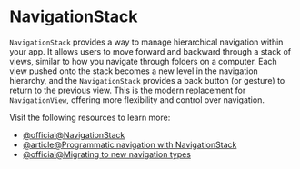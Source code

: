 # NavigationStack

`NavigationStack` provides a way to manage hierarchical navigation within your app. It allows users to move forward and backward through a stack of views, similar to how you navigate through folders on a computer. Each view pushed onto the stack becomes a new level in the navigation hierarchy, and the `NavigationStack` provides a back button (or gesture) to return to the previous view. This is the modern replacement for `NavigationView`, offering more flexibility and control over navigation.

Visit the following resources to learn more:

- [@official@NavigationStack](https://developer.apple.com/documentation/SwiftUI/NavigationStack)
- [@article@Programmatic navigation with NavigationStack](https://www.hackingwithswift.com/books/ios-swiftui/programmatic-navigation-with-navigationstack)
- [@official@Migrating to new navigation types](https://developer.apple.com/documentation/swiftui/migrating-to-new-navigation-types)